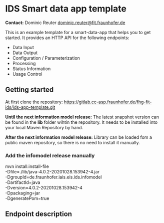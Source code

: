 # IDS Smart data app template
**Contact:** Dominic Reuter <dominic.reuter@fit.fraunhofer.de>

This is an example template for a smart-data-app that helps you to get started.
It provides an HTTP API for the following endpoints:
- Data Input
- Data Output
- Configuration / Parameterization
- Processing
- Status Information
- Usage Control

## Getting started

At first clone the repository: https://gitlab.cc-asp.fraunhofer.de/fhg-fit-ids/ids-app-template.git

**Until the next information model release:**
The latest snapshot version can be found in the **lib** folder wihtin the repository.
It needs to be installed into your local Maven Repository by hand.

**After the next information model release:**
Library can be loaded fom a public maven repository, so there is no need to install it manually.

### Add the infomodel release manually

mvn install:install-file \
   -Dfile=./lib/java-4.0.2-20201028.153942-4.jar \
   -DgroupId=de.fraunhofer.iais.eis.ids.infomodel \
   -DartifactId=java \
   -Dversion=4.0.2-20201028.153942-4 \
   -Dpackaging=jar \
   -DgeneratePom=true
   
## Endpoint description
